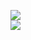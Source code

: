 [![](https://img.shields.io/badge/Made%20With-Github%20Spray-lightgrey.svg?style=for-the-badge&logo=github)](https://github.com/Annihil/github-spray#21507)  
[![](https://i.imgur.com/2DrTn0Z.gif)](https://github.com/Annihil/github-spray)